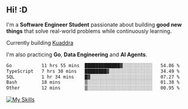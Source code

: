 ## Hi! :D

I'm a **Software Engineer Student** passionate about building **good new things** that solve real-world problems while continuously learning.

Currently building [Kuaddra](https://kuaddra.com)

I'm also practicing **Go**, **Data Engineering** and **AI Agents**.

<!--START_SECTION:waka-->

```txt
Go           11 hrs 55 mins  █████████████▓░░░░░░░░░░░   54.86 %
TypeScript   7 hrs 30 mins   ████████▓░░░░░░░░░░░░░░░░   34.49 %
SQL          1 hr 34 mins    █▓░░░░░░░░░░░░░░░░░░░░░░░   07.27 %
Bash         18 mins         ▒░░░░░░░░░░░░░░░░░░░░░░░░   01.38 %
Other        12 mins         ▒░░░░░░░░░░░░░░░░░░░░░░░░   00.95 %
```

<!--END_SECTION:waka-->
[![My Skills](https://skillicons.dev/icons?i=py,go,java,aws,js,docker,linux)](https://skillicons.dev)
